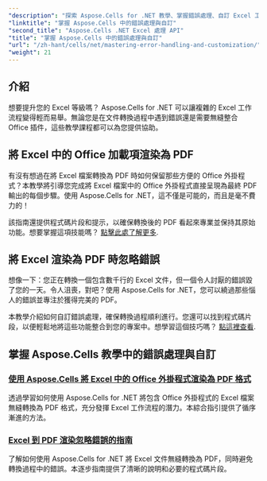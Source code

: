 ```yaml
---
"description": "探索 Aspose.Cells for .NET 教學、掌握錯誤處理、自訂 Excel 工作流程以及使用無縫指南將 Office 外掛程式轉換為 PDF。"
"linktitle": "掌握 Aspose.Cells 中的錯誤處理與自訂"
"second_title": "Aspose.Cells .NET Excel 處理 API"
"title": "掌握 Aspose.Cells 中的錯誤處理與自訂"
"url": "/zh-hant/cells/net/mastering-error-handling-and-customization/"
"weight": 21
---
```


## 介紹

想要提升您的 Excel 等級嗎？ Aspose.Cells for .NET 可以讓複雜的 Excel 工作流程變得輕而易舉。無論您是在文件轉換過程中遇到錯誤還是需要無縫整合 Office 插件，這些教學課程都可以為您提供協助。  

## 將 Excel 中的 Office 加載項渲染為 PDF  

有沒有想過在將 Excel 檔案轉換為 PDF 時如何保留那些方便的 Office 外掛程式？本教學將引導您完成將 Excel 檔案中的 Office 外掛程式直接呈現為最終 PDF 輸出的每個步驟。使用 Aspose.Cells for .NET，這不僅是可能的，而且是毫不費力的！  

該指南還提供程式碼片段和提示，以確保轉換後的 PDF 看起來專業並保持其原始功能。想要掌握這項技能嗎？ [點擊此處了解更多](./render-office-add-ins-in-excel-to-pdf-format/).  

## 將 Excel 渲染為 PDF 時忽略錯誤  

想像一下：您正在轉換一個包含數千行的 Excel 文件，但一個令人討厭的錯誤毀了您的一天。令人沮喪，對吧？使用 Aspose.Cells for .NET，您可以繞過那些惱人的錯誤並專注於獲得完美的 PDF。  

本教學介紹如何自訂錯誤處理，確保轉換過程順利進行。您還可以找到程式碼片段，以便輕鬆地將這些功能整合到您的專案中。想學習這個技巧嗎？ [點這裡查看](./guide-ignore-errors-in-excel/).  

## 掌握 Aspose.Cells 教學中的錯誤處理與自訂
### [使用 Aspose.Cells 將 Excel 中的 Office 外掛程式渲染為 PDF 格式](./render-office-add-ins-in-excel-to-pdf-format/)
透過學習如何使用 Aspose.Cells for .NET 將包含 Office 外掛程式的 Excel 檔案無縫轉換為 PDF 格式，充分發揮 Excel 工作流程的潛力。本綜合指引提供了循序漸進的方法。
### [Excel 到 PDF 渲染忽略錯誤的指南](./guide-ignore-errors-in-excel/)
了解如何使用 Aspose.Cells for .NET 將 Excel 文件無縫轉換為 PDF，同時避免轉換過程中的錯誤。本逐步指南提供了清晰的說明和必要的程式碼片段。